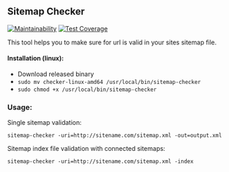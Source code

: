 ## Sitemap Checker

[![Maintainability](https://api.codeclimate.com/v1/badges/04358a82abbbc1f7bb2c/maintainability)](https://codeclimate.com/github/delirehberi/sitemap-checker/maintainability)
[![Test Coverage](https://api.codeclimate.com/v1/badges/04358a82abbbc1f7bb2c/test_coverage)](https://codeclimate.com/github/delirehberi/sitemap-checker/test_coverage)

This tool helps you to make sure for url is valid in your sites sitemap file. 

#### Installation (linux):

- Download released binary
- `sudo mv checker-linux-amd64 /usr/local/bin/sitemap-checker`
- `sudo chmod +x /usr/local/bin/sitemap-checker`

### Usage: 

Single sitemap validation:

`sitemap-checker -uri=http://sitename.com/sitemap.xml -out=output.xml `

Sitemap index file validation with connected sitemaps:

`sitemap-checker -uri=http://sitename.com/sitemap.xml -index`

